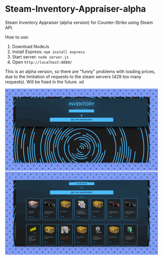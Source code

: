 # Steam-Inventory-Appraiser-alpha
Steam Inventory Appraiser (alpha version) for Counter-Strike using Steam API.

How to use:
1. Download NodeJs
2. Install Express: `npm install express`
3. Start server: `node server.js`
4. Open `http://localhost:8080/`

This is an alpha version, so there are "funny" problems with loading prices, due to the limitation of requests to the steam servers (429 too many requests). Will be fixed in the future. xd

![View 1](https://github.com/pasuii18/Steam-Inventory-Appraiser-alpha/blob/main/Project%20Screenshots/First%20View.png)
![View 2](https://github.com/pasuii18/Steam-Inventory-Appraiser-alpha/blob/main/Project%20Screenshots/Second%20View.png)
